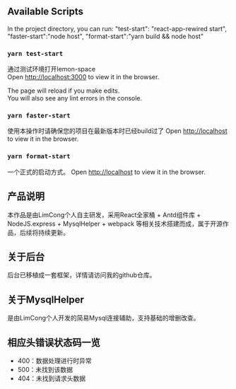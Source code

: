 ## Available Scripts

In the project directory, you can run:
    "test-start": "react-app-rewired start",
    "faster-start":"node host",
    "format-start":"yarn build && node host"
### `yarn test-start`

通过测试环境打开lemon-space<br />
Open [http://localhost:3000](http://localhost:3000) to view it in the browser.

The page will reload if you make edits.<br />
You will also see any lint errors in the console.

### `yarn faster-start`

使用本操作时请确保您的项目在最新版本时已经build过了
Open [http://localhost](http://localhost) to view it in the browser.

### `yarn format-start`

一个正式的启动方式。
Open [http://localhost](http://localhost) to view it in the browser.

## 产品说明
本作品是由LimCong个人自主研发，采用React全家桶 + Antd组件库 + NodeJS.express + MysqlHelper + webpack 等相关技术搭建而成，属于开源作品，后续将持续更新。

## 关于后台
后台已移植成一套框架，详情请访问我的github仓库。

## 关于MysqlHelper
是由LimCong个人开发的简易Mysql连接辅助，支持基础的增删改查。

## 相应头错误状态码一览
* 400：数据处理进行时异常
* 500：未找到该数据
* 404：未找到请求头数据
